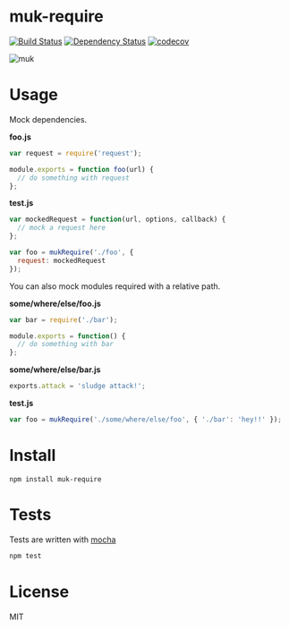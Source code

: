 # muk-require

[![Build Status](https://secure.travis-ci.org/fent/node-muk-require.svg)](http://travis-ci.org/fent/node-muk-require)
[![Dependency Status](https://gemnasium.com/fent/node-muk-require.svg)](https://gemnasium.com/fent/node-muk-require)
[![codecov](https://codecov.io/gh/fent/node-muk-require/branch/master/graph/badge.svg)](https://codecov.io/gh/fent/node-muk-require)

![muk](muk.gif)

# Usage

Mock dependencies.

**foo.js**
```js
var request = require('request');

module.exports = function foo(url) {
  // do something with request
};
```

**test.js**
```js
var mockedRequest = function(url, options, callback) {
  // mock a request here
};

var foo = mukRequire('./foo', {
  request: mockedRequest
});
```

You can also mock modules required with a relative path.

**some/where/else/foo.js**
```js
var bar = require('./bar');

module.exports = function() {
  // do something with bar
};
```

**some/where/else/bar.js**
```js
exports.attack = 'sludge attack!';
```

**test.js**
```js
var foo = mukRequire('./some/where/else/foo', { './bar': 'hey!!' });
```


# Install

    npm install muk-require


# Tests
Tests are written with [mocha](http://visionmedia.github.com/mocha/)

```bash
npm test
```

# License
MIT
